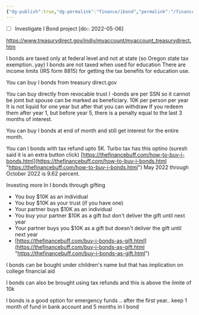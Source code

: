 ```yaml
---
{"dg-publish":true,"dg-permalink":"finance/ibond","permalink":"/finance/ibond/","dgHomeLink":true,"dgPassFrontmatter":false}
---
```



- [ ] Investigate I Bond project [do:: 2022-05-06]

https://www.treasurydirect.gov/indiv/myaccount/myaccount_treasurydirect.htm

I bonds are taxed only at federal level and not at state (so Oregon state tax exemption..yay)
I bonds are not taxed when  used for education
	There are income limits (IRS form 8815) for getting the tax benefits for education use.

You can buy I bonds from treasury direct.gov

You can buy directly from revocable trust
I -bonds are per SSN so it cannot be joint but spouse can be marked as beneficiary.
		10K per person per year
It is not liquid for one year but after that you can withdraw
	If you redeem them after year 1, but before year 5, there is a penalty equal to the last 3 months of interest.

You can buy I bonds at end of month and still get interest for the entire month. 

You can I bonds with tax refund upto 5K. Turbo tax has this optino (suresh said it is an extra button click)
	[https://thefinancebuff.com/how-to-buy-i-bonds.html](https://thefinancebuff.com/how-to-buy-i-bonds.html "https://thefinancebuff.com/how-to-buy-i-bonds.html")
May 2022 through October 2022 is 9.62 percent.

Investing more In I bonds through gifting
-  You buy $10K as an individual
-   You buy $10K as your trust (if you have one)
-   Your partner buys $10K as an individual
-   You buy your partner $10K as a gift but don't deliver the gift until next year
-   Your partner buys you $10K as a gift but doesn't deliver the gift until next year
- [https://thefinancebuff.com/buy-i-bonds-as-gift.html](https://thefinancebuff.com/buy-i-bonds-as-gift.html "https://thefinancebuff.com/buy-i-bonds-as-gift.html")

I bonds can be bought under children's name but that has implication on college financial aid

I bonds can also be brought using tax refunds and this is above the limite of 10k 

I bonds is a good option for emergency funds .. after the first year..
keep 1 month of fund in bank account and 5 months in I bond

